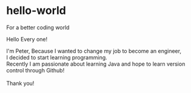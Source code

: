 # hello-world
For a better coding world

Hello Every one!

I'm Peter, Because I wanted to change my job to become an engineer, <br>
I decided to start learning programming. <br>
Recently I am passionate about learning Java and hope to learn version control through Github! <br><br>
Thank you!
